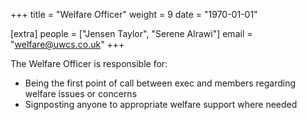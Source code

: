 +++
title = "Welfare Officer"
weight = 9
date = "1970-01-01"

[extra]
people = ["Jensen Taylor", "Serene Alrawi"]
email = "welfare@uwcs.co.uk"
+++

The Welfare Officer is responsible for:

- Being the first point of call between exec and members regarding welfare issues or concerns
- Signposting anyone to appropriate welfare support where needed